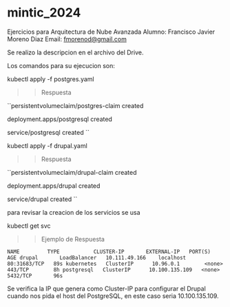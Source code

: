 # mintic_2024
Ejercicios para Arquitectura de Nube Avanzada
Alumno: Francisco Javier Moreno Diaz
Email: fmorenod@gmail.com

Se realizo la descripcion en el archivo del Drive.

Los comandos para su ejecucion son:

kubectl apply -f postgres.yaml

 >> Respuesta

 ``persistentvolumeclaim/postgres-claim created

 deployment.apps/postgresql created

 service/postgresql created ``

kubectl apply -f drupal.yaml

>> Respuesta

 ``persistentvolumeclaim/drupal-claim created

deployment.apps/drupal created

service/drupal created ``

para revisar la creacion de los servicios se usa

kubectl get svc

>> Ejemplo de Respuesta

 ``NAME         TYPE           CLUSTER-IP       EXTERNAL-IP   PORT(S)        AGE
drupal       LoadBalancer   10.111.49.166    localhost     80:31683/TCP   89s
kubernetes   ClusterIP      10.96.0.1        <none>        443/TCP        8h
postgresql   ClusterIP      10.100.135.109   <none>        5432/TCP       96s ``

Se verifica la IP que genera como Cluster-IP para configurar el Drupal cuando nos pida el host del PostgreSQL, en este caso seria 10.100.135.109.

